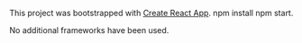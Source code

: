 This project was bootstrapped with [Create React App](https://github.com/facebook/create-react-app).
npm install
npm start.

No additional frameworks have been used.